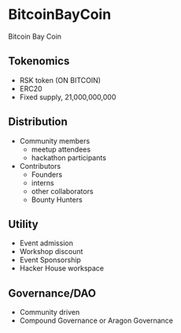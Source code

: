 # BitcoinBayCoin

Bitcoin Bay Coin

## Tokenomics

- RSK token (ON BITCOIN)
- ERC20
- Fixed supply, 21,000,000,000

## Distribution
  - Community members
    - meetup attendees
    - hackathon participants
  - Contributors
    - Founders
    - interns
    - other collaborators
    - Bounty Hunters

## Utility

 - Event admission
 - Workshop discount
 - Event Sponsorship
 - Hacker House workspace
 



## Governance/DAO

 - Community driven 
 - Compound Governance or Aragon Governance


